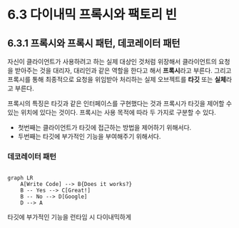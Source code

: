 # 6.3 다이내믹 프록시와 팩토리 빈

## 6.3.1 프록시와 프록시 패턴, 데코레이터 패턴

자신이 클라이언트가 사용하려고 하는 실제 대상인 것처럼 위장해서 클라이언트의 요청을 받아주는 것을 대리자, 대리인과 같은 역할을 한다고 해서
**프록시**라고 부른다. 그리고 프록시를 통해 최종적으로 요청을 위임받아 처리하는 실제 오브젝트를 **타깃** 또는 **실체**라고 부른다.

프록시의 특징은 타깃과 같은 인터페이스를 구현했다는 것과 프록시가 타깃을 제어할 수 있는 위치에 있다는 것이다.
프록시는 사용 목적에 따라 두 가지로 구분할 수 있다.
- 첫번째는 클라이언트가 타깃에 접근하는 방법을 제어하기 위해서다.
- 두번째는 타깃에 부가적인 기능을 부여해주기 위해서다.

### 데코레이터 패턴

```mermaid

graph LR
    A[Write Code] --> B{Does it works?}
    B -- Yes --> C[Great!]
    B -- No --> D[Google]
    D --> A

```

타깃에 부가적인 기능을 런타임 시 다이내믹하게 